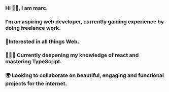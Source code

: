 ### Hi 👋🏾, I am marc.
### I’m an aspiring web developer, currently gaining experience by doing freelance work.  
### 🧩Interested in all things Web.
### 👨🏾‍💻 Currently deepening my knowledge of react and mastering TypeScript.
### 🌍 Looking to collaborate on beautiful, engaging and functional projects for the internet.


<!--
**relentless95/relentless95** is a ✨ _special_ ✨ repository because its `README.md` (this file) appears on your GitHub profile.

Here are some ideas to get you started:

- 🔭 I’m currently working on ...
- 🌱 I’m currently learning ...
- 👯 I’m looking to collaborate on ...
- 🤔 I’m looking for help with ...
- 💬 Ask me about ...
- 📫 How to reach me: ...
- 😄 Pronouns: ...
- ⚡ Fun fact: ...
-->
